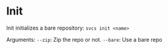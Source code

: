 # Init

Init initializes a bare repository:
`svcs init <name>`

Arguments:
  `--zip`: Zip the repo or not.
  `--bare`: Use a bare repo
